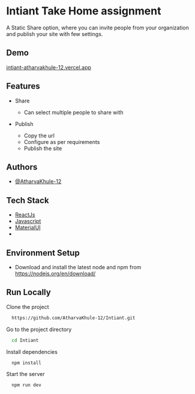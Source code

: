 # Intiant Take Home assignment

A Static Share option, where you can invite people from your organization and publish your site with few settings.
## Demo

[intiant-atharvakhule-12.vercel.app](https://intiant-atharvakhule-12.vercel.app/)


## Features

- Share
    - Can select multiple people to share with

- Publish
    - Copy the url
    - Configure as per requirements
    - Publish the site
## Authors

- [@AtharvaKhule-12](https://www.github.com/AtharvaKhule-12)


## Tech Stack

- [ReactJs](https://react.dev/)
- [Javascript](https://www.javascript.com/)
- [MaterialUI](https://mui.com/)
- 
## Environment Setup

- Download and install the latest node and npm from https://nodejs.org/en/download/

## Run Locally

Clone the project

```bash
  https://github.com/AtharvaKhule-12/Intiant.git
```

Go to the project directory

```bash
  cd Intiant
```

Install dependencies

```bash
  npm install
```

Start the server

```bash
  npm run dev
```
